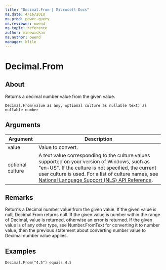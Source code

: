 ```yaml
---
title: "Decimal.From | Microsoft Docs"
ms.date: 4/16/2018
ms.prod: power-query
ms.reviewer: owend
ms.topic: reference
author: minewiskan
ms.author: owend
manager: kfile
---
```

# Decimal.From

  
## About  
Returns a decimal number value from the given value.  
  
```  
Decimal.From(value as any, optional culture as nullable text) as nullable number  
```  
  
## Arguments  
  
|Argument|Description|  
|------------|---------------|  
|value|Value to convert.|  
|optional culture|A text value corresponding to the culture values supported on your version of Windows, such as "en-US". If the culture is not specified, the current user culture is used. For a list of culture names, see [National Language Support (NLS) API Reference](https://msdn.microsoft.com/en-us/goglobal/bb896001.aspx).|  
  
## Remarks  
Returns a Decimal number value from the given value. If the given value is null, Decimal.From returns null. If the given value is number within the range of Decimal, value is returned, otherwise an error is returned. If the given value is of any other type, see Number.FromText for converting it to number value, then the previous statement about converting number value to Decimal number value applies.  
  
## Examples  
  
```  
Decimal.From("4.5") equals 4.5  
```  
